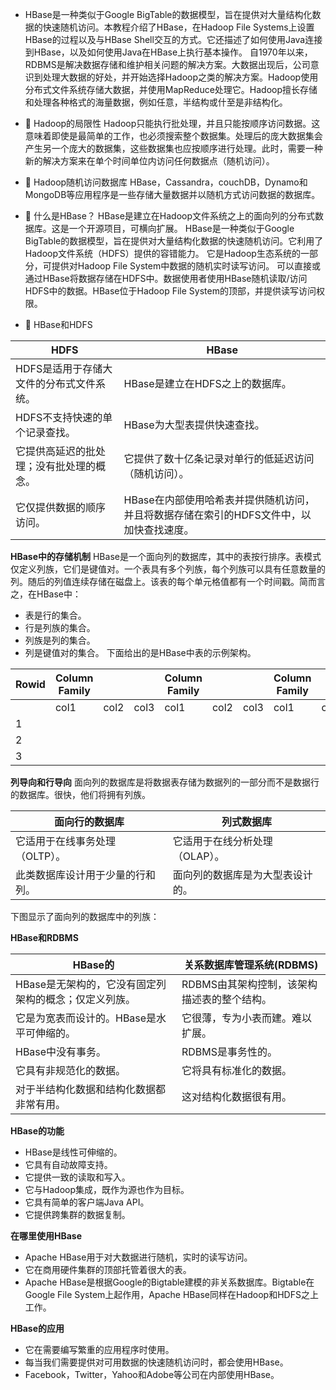 - HBase是一种类似于Google      BigTable的数据模型，旨在提供对大量结构化数据的快速随机访问。本教程介绍了HBase，在Hadoop File      Systems上设置HBase的过程以及与HBase      Shell交互的方式。它还描述了如何使用Java连接到HBase，以及如何使用Java在HBase上执行基本操作。
                  自1970年以来，RDBMS是解决数据存储和维护相关问题的解决方案。大数据出现后，公司意识到处理大数据的好处，并开始选择Hadoop之类的解决方案。Hadoop使用分布式文件系统存储大数据，并使用MapReduce处理它。Hadoop擅长存储和处理各种格式的海量数据，例如任意，半结构或什至是非结构化。
  

- 
             Hadoop的局限性
             Hadoop只能执行批处理，并且只能按顺序访问数据。这意味着即使是最简单的工作，也必须搜索整个数据集。处理后的庞大数据集会产生另一个庞大的数据集，这些数据集也应按顺序进行处理。此时，需要一种新的解决方案来在单个时间单位内访问任何数据点（随机访问）。
- 
             Hadoop随机访问数据库
             HBase，Cassandra，couchDB，Dynamo和MongoDB等应用程序是一些存储大量数据并以随机方式访问数据的数据库。
- 
             什么是HBase？
             HBase是建立在Hadoop文件系统之上的面向列的分布式数据库。这是一个开源项目，可横向扩展。
             HBase是一种类似于Google      BigTable的数据模型，旨在提供对大量结构化数据的快速随机访问。它利用了Hadoop文件系统（HDFS）提供的容错能力。
             它是Hadoop生态系统的一部分，可提供对Hadoop File System中数据的随机实时读写访问。
             可以直接或通过HBase将数据存储在HDFS中。数据使用者使用HBase随机读取/访问HDFS中的数据。HBase位于Hadoop      File System的顶部，并提供读写访问权限。

- 
             HBase和HDFS

| HDFS                                     | HBase                                                        |
| ---------------------------------------- | ------------------------------------------------------------ |
| HDFS是适用于存储大文件的分布式文件系统。 | HBase是建立在HDFS之上的数据库。                              |
| HDFS不支持快速的单个记录查找。           | HBase为大型表提供快速查找。                                  |
| 它提供高延迟的批处理；没有批处理的概念。 | 它提供了数十亿条记录对单行的低延迟访问（随机访问）。         |
| 它仅提供数据的顺序访问。                 | HBase在内部使用哈希表并提供随机访问，并且将数据存储在索引的HDFS文件中，以加快查找速度。 |


  **HBase中的存储机制**
           HBase是一个面向列的数据库，其中的表按行排序。表模式仅定义列族，它们是键值对。一个表具有多个列族，每个列族可以具有任意数量的列。随后的列值连续存储在磁盘上。该表的每个单元格值都有一个时间戳。简而言之，在HBase中：

- 表是行的集合。
- 行是列族的集合。
- 列族是列的集合。
- 列是键值对的集合。
             下面给出的是HBase中表的示例架构。

| Rowid | Column Family |      |      | Column Family |      |      | Column Family |      |      | Column Family |      |      |
| ----- | ------------- | ---- | ---- | ------------- | ---- | ---- | ------------- | ---- | ---- | ------------- | ---- | ---- |
|       | col1          | col2 | col3 | col1          | col2 | col3 | col1          | col2 | col3 | col1          | col2 | col3 |
| 1     |               |      |      |               |      |      |               |      |      |               |      |      |
| 2     |               |      |      |               |      |      |               |      |      |               |      |      |
| 3     |               |      |      |               |      |      |               |      |      |               |      |      |

**列导向和行导向**
           面向列的数据库是将数据表存储为数据列的一部分而不是数据行的数据库。很快，他们将拥有列族。

| 面向行的数据库                   | 列式数据库                       |
| -------------------------------- | -------------------------------- |
| 它适用于在线事务处理（OLTP）。   | 它适用于在线分析处理（OLAP）。   |
| 此类数据库设计用于少量的行和列。 | 面向列的数据库是为大型表设计的。 |

下图显示了面向列的数据库中的列族：

 **HBase和RDBMS**

| HBase的                                               | 关系数据库管理系统(RDBMS)                   |
| ----------------------------------------------------- | ------------------------------------------- |
| HBase是无架构的，它没有固定列架构的概念；仅定义列族。 | RDBMS由其架构控制，该架构描述表的整个结构。 |
| 它是为宽表而设计的。HBase是水平可伸缩的。             | 它很薄，专为小表而建。难以扩展。            |
| HBase中没有事务。                                     | RDBMS是事务性的。                           |
| 它具有非规范化的数据。                                | 它将具有标准化的数据。                      |
| 对于半结构化数据和结构化数据都非常有用。              | 这对结构化数据很有用。                      |

  **HBase的功能**

- HBase是线性可伸缩的。
- 它具有自动故障支持。
- 它提供一致的读取和写入。
- 它与Hadoop集成，既作为源也作为目标。
- 它具有简单的客户端Java API。
- 它提供跨集群的数据复制。

**在哪里使用HBase**

- Apache HBase用于对大数据进行随机，实时的读写访问。
- 它在商用硬件集群的顶部托管着很大的表。
- Apache      HBase是根据Google的Bigtable建模的非关系数据库。Bigtable在Google File System上起作用，Apache      HBase同样在Hadoop和HDFS之上工作。

**HBase的应用**

- 它在需要编写繁重的应用程序时使用。
- 每当我们需要提供对可用数据的快速随机访问时，都会使用HBase。
- Facebook，Twitter，Yahoo和Adobe等公司在内部使用HBase。


